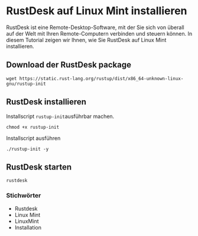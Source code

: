 # RustDesk auf Linux Mint installieren

RustDesk ist eine Remote-Desktop-Software, mit der Sie sich von überall auf der Welt mit Ihren Remote-Computern verbinden und steuern können. In diesem Tutorial zeigen wir Ihnen, wie Sie RustDesk auf Linux Mint installieren.

## Download der RustDesk package

    wget https://static.rust-lang.org/rustup/dist/x86_64-unknown-linux-gnu/rustup-init

## RustDesk installieren

Installscript  ```rustup-init```ausführbar machen.

    chmod +x rustup-init 

Installscript ausführen

    ./rustup-init -y 

## RustDesk starten

    rustdesk 

### Stichwörter
+ Rustdesk
+ Linux Mint
+ LinuxMint
+ Installation
